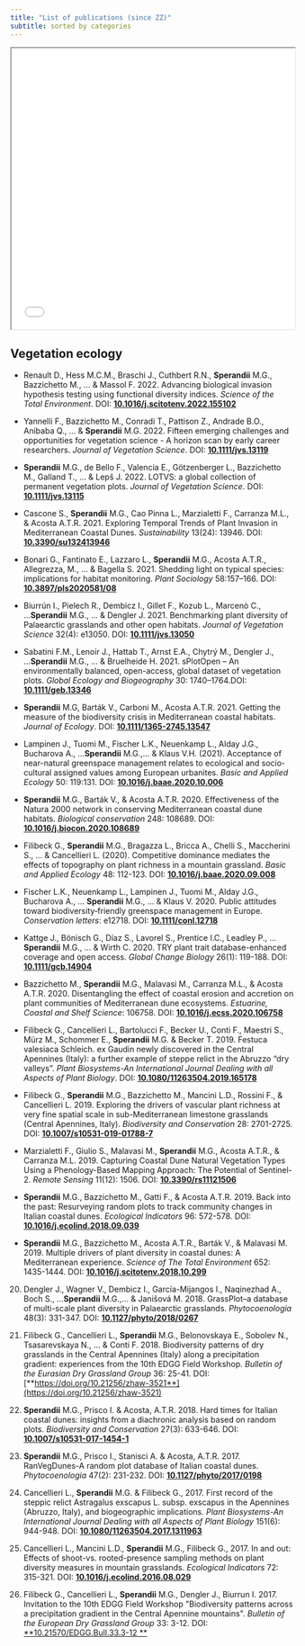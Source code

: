```yaml
---
title: "List of publications (since ZZ)"
subtitle: sorted by categories
---
```


<iframe seamless = "" width = "100%", height = "500" class="shortcode-iframe" src="/img/network.html" title=""></iframe>

## Vegetation ecology

- Renault D., Hess M.C.M., Braschi J., Cuthbert R.N., **Sperandii** M.G., Bazzichetto M., ... & Massol F. 2022. Advancing biological invasion hypothesis testing using functional diversity indices. _Science of the Total Environment_. DOI: [**10.1016/j.scitotenv.2022.155102**](https://doi.org/10.1016/j.scitotenv.2022.155102)

- Yannelli F., Bazzichetto M., Conradi T., Pattison Z., Andrade B.O., Anibaba Q., ... & **Sperandii** M.G. 2022. Fifteen emerging challenges and opportunities for vegetation science - A horizon scan by early career researchers. _Journal of Vegetation Science_. DOI: [**10.1111/jvs.13119**](https://doi.org/10.1111/jvs.13119)

- **Sperandii** M.G., de Bello F., Valencia E., Götzenberger L., Bazzichetto M., Galland T., ... & Lepš J. 2022. LOTVS: a global collection of permanent vegetation plots. _Journal of Vegetation Science_. DOI: [**10.1111/jvs.13115**](https://doi.org/10.1111/jvs.13115)

- Cascone S., **Sperandii** M.G., Cao Pinna L., Marzialetti F., Carranza M.L., & Acosta A.T.R. 2021. Exploring Temporal Trends of Plant Invasion in Mediterranean Coastal Dunes. _Sustainability_ 13(24): 13946. DOI: [**10.3390/su132413946**](https://doi.org/10.3390/su132413946)

- Bonari G., Fantinato E., Lazzaro L., **Sperandii** M.G., Acosta A.T.R., Allegrezza, M., ... & Bagella S. 2021. Shedding light on typical species: implications for habitat monitoring. _Plant Sociology_ 58:157–166. DOI: [**10.3897/pls2020581/08**](https://doi.org/10.3897/pls2020581/08)

- Biurrún I., Pielech R., Dembicz I., Gillet F., Kozub L., Marcenò C., ...**Sperandii** M.G., ... & Dengler J. 2021. Benchmarking plant diversity of Palaearctic grasslands and other open habitats. _Journal of Vegetation Science_ 32(4): e13050. DOI: [**10.1111/jvs.13050**](https://doi.org/10.1111/jvs.13050)

- Sabatini F.M., Lenoir J., Hattab T., Arnst E.A., Chytrý M., Dengler J., ...**Sperandii** M.G., ... & Bruelheide H. 2021. sPlotOpen – An environmentally balanced, open-access, global dataset of vegetation plots. _Global Ecology and Biogeography_ 30: 1740–1764.DOI: [**10.1111/geb.13346**](https://doi.org/10.1111/geb.13346)

- **Sperandii** M.G, Barták V., Carboni M., Acosta A.T.R. 2021. Getting the measure of the biodiversity crisis in Mediterranean coastal habitats. _Journal of Ecology_. DOI: [**10.1111/1365-2745.13547**](https://doi.org/10.1111/1365-2745.13547)

- Lampinen J., Tuomi M., Fischer L.K., Neuenkamp L., Alday J.G., Bucharova A., ...**Sperandii** M.G.,... & Klaus V.H. (2021). Acceptance of near-natural greenspace management relates to ecological and socio-cultural assigned values among European urbanites. _Basic and Applied Ecology_ 50: 119:131. DOI: [**10.1016/j.baae.2020.10.006**](https://doi.org/10.1016/j.baae.2020.10.006)

-	**Sperandii** M.G., Barták V., & Acosta A.T.R. 2020. Effectiveness of the Natura 2000 network in conserving Mediterranean coastal dune habitats. _Biological conservation_ 248: 108689. DOI: [**10.1016/j.biocon.2020.108689**](https://doi.org/10.1016/j.biocon.2020.108689)

- Filibeck G., **Sperandii** M.G., Bragazza L., Bricca A., Chelli S., Maccherini S., ... & Cancellieri L. (2020). Competitive dominance mediates the effects of topography on plant richness in a mountain grassland. _Basic and Applied Ecology_ 48: 112-123. DOI: [**10.1016/j.baae.2020.09.008**](https://doi.org/10.1016/j.baae.2020.09.008)

-	Fischer L.K., Neuenkamp L., Lampinen J., Tuomi M., Alday J.G., Bucharova A., ... **Sperandii** M.G., … & Klaus V. 2020. Public attitudes toward biodiversity‐friendly greenspace management in Europe. _Conservation letters_: e12718. DOI: [**10.1111/conl.12718**](https://doi.org/10.1111/conl.12718)

-	Kattge J., Bönisch G., Díaz S., Lavorel S., Prentice I.C., Leadley P., ... **Sperandii** M.G., … & Wirth C. 2020.  TRY plant trait database-enhanced coverage and open access. _Global Change Biology_ 26(1): 119-188. DOI:  [**10.1111/gcb.14904**](https://doi.org/10.1111/gcb.14904)

-	Bazzichetto M., **Sperandii** M.G., Malavasi M., Carranza M.L., & Acosta A.T.R. 2020. Disentangling the effect of coastal erosion and accretion on plant communities of Mediterranean dune ecosystems. _Estuarine, Coastal and Shelf Science_: 106758. DOI: [**10.1016/j.ecss.2020.106758**](https://doi.org/10.1016/j.ecss.2020.106758)

-	Filibeck G., Cancellieri L., Bartolucci F., Becker U., Conti F., Maestri S., Mürz M., Schommer E., **Sperandii** M.G. & Becker T. 2019. Festuca valesiaca Schleich. ex Gaudin newly discovered in the Central Apennines (Italy): a further example of steppe relict in the Abruzzo “dry valleys”. _Plant Biosystems-An International Journal Dealing with all Aspects of Plant Biology_. DOI: [**10.1080/11263504.2019.165178**](https://doi.org/10.1080/11263504.2019.165178)

-	Filibeck G., **Sperandii** M.G., Bazzichetto M., Mancini L.D., Rossini F., & Cancellieri L. 2019. Exploring the drivers of vascular plant richness at very fine spatial scale in sub-Mediterranean limestone grasslands (Central Apennines, Italy). _Biodiversity and Conservation_ 28: 2701-2725. DOI: [**10.1007/s10531-019-01788-7**](https://doi.org/10.1007/s10531-019-01788-7)

-	Marzialetti F., Giulio S., Malavasi M., **Sperandii** M.G., Acosta A.T.R., & Carranza M.L. 2019. Capturing Coastal Dune Natural Vegetation Types Using a Phenology-Based Mapping Approach: The Potential of Sentinel-2. _Remote Sensing_ 11(12): 1506. DOI: [**10.3390/rs11121506**](https://doi.org/10.3390/rs11121506)

-	**Sperandii** M.G., Bazzichetto M., Gatti F., & Acosta A.T.R. 2019. Back into the past: Resurveying random plots to track community changes in Italian coastal dunes. _Ecological Indicators_ 96: 572-578. DOI: [**10.1016/j.ecolind.2018.09.039**](https://doi.org/10.1016/j.ecolind.2018.09.039)

-	**Sperandii** M.G., Bazzichetto M., Acosta A.T.R., Barták V., & Malavasi M. 2019. Multiple drivers of plant diversity in coastal dunes: A Mediterranean experience. _Science of The Total Environment_ 652: 1435-1444. DOI: [**10.1016/j.scitotenv.2018.10.299**](https://doi.org/10.1016/j.scitotenv.2018.10.299)

20.	Dengler J., Wagner V., Dembicz I., García-Mijangos I., Naqinezhad A., Boch S., ...**Sperandii** M.G.,...  & Janišová M. 2018. GrassPlot–a database of multi-scale plant diversity in Palaearctic grasslands. _Phytocoenologia_ 48(3): 331-347. DOI: [**10.1127/phyto/2018/0267**](http://doi.org/10.1127/phyto/2018/0267)

21.	Filibeck G., Cancellieri L., **Sperandii** M.G., Belonovskaya E., Sobolev N., Tsasarevskaya N., ... & Conti F. 2018. Biodiversity patterns of dry grasslands in the Central Apennines (Italy) along a precipitation gradient: experiences from the 10th EDGG Field Workshop. _Bulletin of the Eurasian Dry Grassland Group_ 36: 25-41. DOI: [**https://doi.org/10.21256/zhaw-3521**](https://doi.org/10.21256/zhaw-3521)

22.	**Sperandii** M.G., Prisco I. & Acosta, A.T.R. 2018. Hard times for Italian coastal dunes: insights from a diachronic analysis based on random plots. _Biodiversity and Conservation_ 27(3): 633-646. DOI: [**10.1007/s10531-017-1454-1**](https://doi.org/10.1007/s10531-017-1454-1)

23.	**Sperandii** M.G., Prisco I., Stanisci A. & Acosta, A.T.R. 2017. RanVegDunes-A random plot database of Italian coastal dunes. _Phytocoenologia_ 47(2): 231-232. DOI: [**10.1127/phyto/2017/0198**](http://doi.org/10.1127/phyto/2017/0198)

24.	Cancellieri L., **Sperandii** M.G. & Filibeck G., 2017. First record of the steppic relict Astragalus exscapus L. subsp. exscapus in the Apennines (Abruzzo, Italy), and biogeographic implications. _Plant Biosystems-An International Journal Dealing with all Aspects of Plant Biology_ 151(6): 944-948. DOI: [**10.1080/11263504.2017.1311963**](https://doi.org/10.1080/11263504.2017.1311963)

25.	Cancellieri L., Mancini L.D., **Sperandii** M.G., Filibeck G., 2017. In and out: Effects of shoot-vs. rooted-presence sampling methods on plant diversity measures in mountain grasslands. _Ecological Indicators_ 72: 315-321. DOI: [**10.1016/j.ecolind.2016.08.029**](https://doi.org/10.1016/j.ecolind.2016.08.029)

26.	Filibeck G., Cancellieri L., **Sperandii** M.G., Dengler J., Biurrun I. 2017. Invitation to the 10th EDGG Field Workshop "Biodiversity patterns across a precipitation gradient in the Central Apennine mountains". _Bulletin of the European Dry Grassland Group_ 33: 3-12. DOI: [**10.21570/EDGG.Bull.33.3-12 **](https://doi.org/10.21570/EDGG.Bull.33.3-12 )
